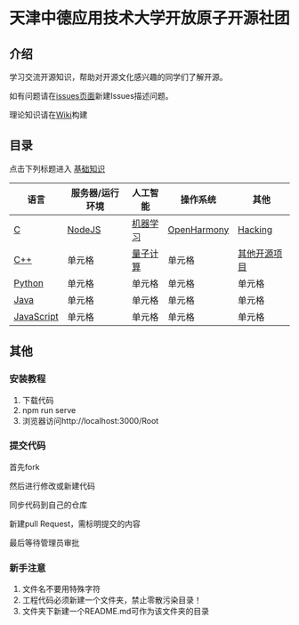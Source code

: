 # 天津中德应用技术大学开放原子开源社团

## 介绍
学习交流开源知识，帮助对开源文化感兴趣的同学们了解开源。

如有问题请在[issues页面](https://gitee.com/Jack__Lau/Root/issues)新建Issues描述问题。

理论知识请在[Wiki](https://gitee.com/Jack__Lau/Root/wikis)构建

## 目录


点击下列标题进入
[基础知识](/基础知识)


|  语言                                 |             服务器/运行环境  | 人工智能                                         | 操作系统  | 其他  |
|  ----                                 | ----                        |  ----                                           | ----  | ----  |
| [C](/C)                               | [NodeJS](/NodeJS/README.md) |[机器学习](/机器学习machine_learning/README.md)    | [OpenHarmony](/开源鸿蒙OpenHarmony/README.md) | [Hacking](/黑客Hacking/README.md) |
| [C++](/C++)                           | 单元格                       | [量子计算](/量子计算quantum_computing/README.md)                                           | 单元格 | [其他开源项目](/其他开源项目/README.md) |
| [Python](/Python/README.md)           | 单元格                       | 单元格                                           | 单元格 | 单元格 |
| [Java](/Java)                         | 单元格                       | 单元格                                           | 单元格 | 单元格 |
| [JavaScript](/JavaScript/README.md)   | 单元格                       | 单元格                                            | 单元格 | 单元格 |


## 其他
### 安装教程
1. 下载代码
2. npm run serve
3. 浏览器访问http://localhost:3000/Root


### 提交代码


首先fork

然后进行修改或新建代码

同步代码到自己的仓库

新建pull Request，需标明提交的内容

最后等待管理员审批

### 新手注意
1. 文件名不要用特殊字符
2. 工程代码必须新建一个文件夹，禁止零散污染目录！
3. 文件夹下新建一个README.md可作为该文件夹的目录